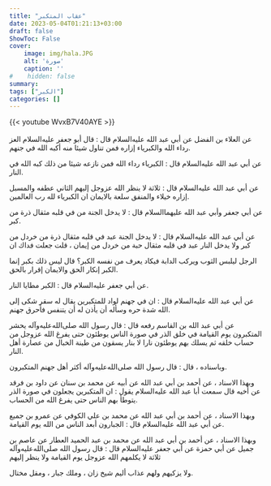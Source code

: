 ```yaml
---
title: "عقاب المتكبر"
date: 2023-05-04T01:21:13+03:00
draft: false
ShowToc: False
cover:
    image: img/hala.JPG
    alt: 'صورة'
    caption: ''
#    hidden: false
summary: 
tags: ["الكبر"]
categories: []
---
```

{{< youtube WvxB7V40AYE >}}  
 <br>
عن العلاء بن الفضل عن أبي عبد الله عليه‌السلام قال : قال
أبو جعفر عليه‌السلام العز رداء الله والكبرياء إزاره فمن تناول شيئا منه أكبه
الله في جنهم.

عن أبي عبد الله عليه‌السلام قال :
الكبرياء رداء الله فمن نازعه شيئا من ذلك كبه الله في النار.

عن أبي عبد الله عليه‌السلام قال : ثلاثة لا ينظر
الله عزوجل إليهم الثاني عطفه والمسبل إزاره خيلاء والمنفق سلعة بالايمان
ان الكبرياء لله رب العالمين.

عن أبي جعفر وأبي عبد الله
عليهما‌السلام قال : لا يدخل الجنة من في قلبه مثقال ذرة من كبر.

عن أبي عبد الله عليه‌السلام قال : لا يدخل الجنة عبد في قلبه مثقال ذرة من خردل من كبر ولا يدخل النار
عبد في قلبه مثقال حبة من خردل من إيمان ، قلت جعلت فداك ان
 
الرجل ليلبس الثوب ويركب الدابة فيكاد يعرف من نفسه الكبر؟ قال
ليس ذلك بكبر إنما الكبر إنكار الحق والايمان إقرار بالحق.

عن أبي جعفر عليه‌السلام قال : الكبر مطايا النار.

عن أبي عبد الله عليه‌السلام قال :
ان في جهنم لواد للمتكبرين يقال له سقر شكى إلى الله شدة حره وسأله
أن يأذن له أن يتنفس فأحرق جهنم.

عن أبي عبد الله بن القاسم رفعه قال : قال رسول الله صلى‌الله‌عليه‌وآله يحشر
المتكبرون يوم القيامة في خلق الذر في صورة الناس يوطئون حتى يفرغ
الله عزوجل من حساب خلقه ثم يسلك بهم يوطئون نارا لا بنار يسقون
من طينة الخبال من عصارة أهل النار.

وباسناده ، قال : قال رسول الله صلى‌الله‌عليه‌وآله أكثر أهل جهنم المتكبرون.

وبهذا الاسناد ، عن أحمد بن أبي عبد الله عن أبيه عن محمد بن سنان
عن داود بن فرقد عن أخيه قال سمعت أبا عبد الله عليه‌السلام يقول : ان
المتكبرين يجعلون في صورة الذر يتوطأ بهم الناس حتى يفرغ الله من
الحساب.

وبهذا الاسناد ، عن أحمد بن أبي عبد الله عن محمد بن علي الكوفي
عن عمرو بن جميع عن أبي عبد الله عليه‌السلام قال : الجبارون أبعد الناس من
الله يوم القيامة.

وبهذا الاسناد ، عن أحمد بن أبي عبد الله عن محمد بن عبد الحميد
العطار عن عاصم بن جميل عن أبي حمزة عن أبي جعفر عليه‌السلام قال : قال
رسول الله صلى‌الله‌عليه‌وآله ثلاثة لا يكلمهم الله عزوجل يوم القيامة ولا ينظر إليهم
 
ولا يزكيهم ولهم عذاب أليم شيخ زان ، وملك جبار ، ومقل مختال.

